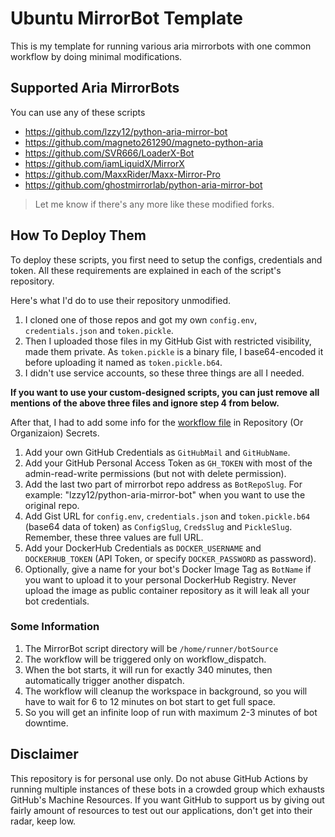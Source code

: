 # Ubuntu MirrorBot Template

This is my template for running various aria mirrorbots with one common workflow by doing minimal modifications.

## Supported Aria MirrorBots

You can use any of these scripts

- https://github.com/lzzy12/python-aria-mirror-bot
- https://github.com/magneto261290/magneto-python-aria
- https://github.com/SVR666/LoaderX-Bot
- https://github.com/iamLiquidX/MirrorX
- https://github.com/MaxxRider/Maxx-Mirror-Pro
- https://github.com/ghostmirrorlab/python-aria-mirror-bot

> Let me know if there's any more like these modified forks.

## How To Deploy Them

To deploy these scripts, you first need to setup the configs, credentials and token.
All these requirements are explained in each of the script's repository.

Here's what I'd do to use their repository unmodified.

1. I cloned one of those repos and got my own `config.env`, `credentials.json` and `token.pickle`.
2. Then I uploaded those files in my GitHub Gist with restricted visibility, made them private.
As `token.pickle` is a binary file, I base64-encoded it before uploading it named as `token.pickle.b64`.
3. I didn't use service accounts, so these three things are all I needed.

**If you want to use your custom-designed scripts, you can just remove all mentions of the above three files and ignore step 4 from below.**

After that, I had to add some info for the [workflow file](.github/workflows/main.yml) in Repository (Or Organizaion) Secrets. 

1. Add your own GitHub Credentials as `GitHubMail` and `GitHubName`.
2. Add your GitHub Personal Access Token as `GH_TOKEN` with most of the admin-read-write permissions (but not with delete permission).
3. Add the last two part of mirrorbot repo address as `BotRepoSlug`. For example: "lzzy12/python-aria-mirror-bot" when you want to use the original repo.
4. Add Gist URL for `config.env`, `credentials.json` and `token.pickle.b64` (base64 data of token) as `ConfigSlug`, `CredsSlug` and `PickleSlug`. Remember, these three values are full URL.
5. Add your DockerHub Credentials as `DOCKER_USERNAME` and `DOCKERHUB_TOKEN` (API Token, or specify `DOCKER_PASSWORD` as password).
6. Optionally, give a name for your bot's Docker Image Tag as `BotName` if you want to upload it to your personal DockerHub Registry. Never upload the image as public container repository as it will leak all your bot credentials.

### Some Information

1. The MirrorBot script directory will be `/home/runner/botSource`
2. The workflow will be triggered only on workflow_dispatch.
3. When the bot starts, it will run for exactly 340 minutes, then automatically trigger another dispatch.
4. The workflow will cleanup the workspace in background, so you will have to wait for 6 to 12 minutes on bot start to get full space.
5. So you will get an infinite loop of run with maximum 2-3 minutes of bot downtime.

## Disclaimer

This repository is for personal use only.
Do not abuse GitHub Actions by running multiple instances of these bots in a crowded group which exhausts GitHub's Machine Resources.
If you want GitHub to support us by giving out fairly amount of resources to test out our applications, don't get into their radar, keep low.
